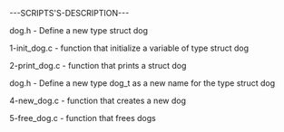 ---SCRIPTS'S-DESCRIPTION---

dog.h - Define a new type struct dog

1-init_dog.c - function that initialize a variable of type struct dog

2-print_dog.c - function that prints a struct dog

dog.h - Define a new type dog_t as a new name for the type struct dog

4-new_dog.c - function that creates a new dog

5-free_dog.c - function that frees dogs
